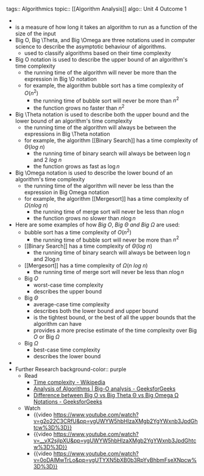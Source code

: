 tags:: Algorithmics
topic:: [[Algorithm Analysis]]
algo:: Unit 4 Outcome 1

-
- is a measure of how long it takes an algorithm to run as a function of the size of the input
- Big O, Big \Theta, and Big \Omega are three notations used in computer science to describe the asymptotic behaviour of algorithms.
	- used to classify algorithms based on their time complexity
- Big O notation is used to describe the upper bound of an algorithm's time complexity
	- the running time of the algorithm will never be more than the expression in Big \O notation
	- for example, the algorithm bubble sort has a time complexity of $O(n^2)$
		- the running time of bubble sort will never be more than $n^2$
		- the function grows no faster than $n^2$
- Big \Theta notation is used to describe both the upper bound and the lower bound of an algorithm's time complexity
	- the running time of the algorithm will always be between the expressions in Big \Theta notation
	- for example, the algorithm [[Binary Search]] has a time complexity of $\Theta(log\ n)$
		- the running time of binary search will always be between $\log n$ and $2\ log\ n$
		- the function grows as fast as $\log n$
- Big \Omega notation is used to describe the lower bound of an algorithm's time complexity
	- the running time of the algorithm will never be less than the expression in Big Omega notation
	- for example, the algorithm [[Mergesort]] has a time complexity of $\Omega(n log\ n)$
		- the running time of merge sort will never be less than $n \log n$
		- the function grows no slower than $n \log n$
- Here are some examples of how $Big\ O,\ Big\ \Theta\ and\ Big\ \Omega$ are used:
	- bubble sort has a time complexity of $O(n^2)$
		- the running time of bubble sort will never be more than $n^2$
	- [[Binary Search]] has a time complexity of $\Theta(log\ n)$
		- the running time of binary search will always be between $\log n$ and $2 \log n$
	- [[Mergesort]] has a time complexity of $\Omega(n\ log\ n)$
		- the running time of merge sort will never be less than $n \log n$
	- Big $O$
		- worst-case time complexity
		- describes the upper bound
	- Big $\Theta$
		- average-case time complexity
		- describes both the lower bound and upper bound
		- is the tightest bound, or the best of all the upper bounds that the algorithm can have
		- provides a more precise estimate of the time complexity over Big $O$ or Big $\Omega$
	- Big $\Omega$
		- best-case time complexity
		- describes the lower bound
-
- Further Research
  background-color:: purple
	- Read
		- [Time complexity - Wikipedia](https://en.wikipedia.org/wiki/Time_complexity)
		- [Analysis of Algorithms | Big-O analysis - GeeksforGeeks](https://www.geeksforgeeks.org/analysis-algorithms-big-o-analysis/)
		- [Difference between Big O vs Big Theta Θ vs Big Omega Ω Notations - GeeksforGeeks](https://www.geeksforgeeks.org/difference-between-big-oh-big-omega-and-big-theta/)
	- Watch
		- {{video https://www.youtube.com/watch?v=g2o22C3CRfU&pp=ygUWYW5hbHlzaXMgb2YgYWxnb3JpdGhtcw%3D%3D}}
		- {{video https://www.youtube.com/watch?v=__vX2sjlpXU&pp=ygUWYW5hbHlzaXMgb2YgYWxnb3JpdGhtcw%3D%3D}}
		- {{video https://www.youtube.com/watch?v=0oDAlMwTrLo&pp=ygUTYXN5bXB0b3RpYyBhbmFseXNpcw%3D%3D}}